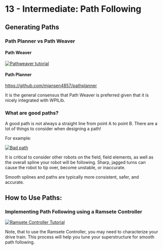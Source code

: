 # 13 - Intermediate: Path Following

## Generating Paths

### Path Planner vs Path Weaver

#### Path Weaver

[![Pathweaver tutorial](https://img.youtube.com/vi/-7YRuiD8Zlk/default.jpg)](https://www.youtube.com/watch?v=-7YRuiD8Zlk)

#### Path Planner

https://github.com/mjansen4857/pathplanner

It is the general  consensus that Path Weaver is preferred given that it is nicely integrated
with WPILib.

### What are good paths?

A good path is not always a straight line from point A to point B. There
are a lot of things to consider when designing a path!

For example: 

[![Bad path](https://img.youtube.com/vi/fT7VLFkdj_o/default.jpg)](https://www.youtube.com/watch?v=fT7VLFkdj_o)

It is critical to consider other robots on the field, field elements,
as well as the overall spline your robot will be following. Sharp, jagged
turns can cause the robot to tip over, become unstable, or inaccurate.

Smooth splines and paths are typically more consistent, safer, and accurate.

## How to Use Paths:

### Implementing Path Following using a Ramsete Controller

[![Ramsete Controller Tutorial](https://img.youtube.com/vi/wqJ4tY0u6IQ/default.jpg)](https://www.youtube.com/watch?v=wqJ4tY0u6IQ)

Note, that to use the Ramsete Controller, you may need to characterize your drive  train. This process will help you tune
your superstructure for smooth path following.
